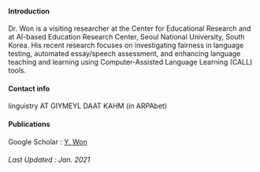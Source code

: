 
#### Introduction 
Dr. Won is a visiting researcher at the Center for Educational Research and at AI-based Education Research Center, Seoul National University, South Korea. His recent research focuses on investigating fairness in language testing, automated essay/speech assessment, and enhancing language teaching and learning using Computer-Assisted Language Learning (CALL) tools.  

#### Contact info  
linguistry AT GIYMEYL DAAT KAHM (in ARPAbet)

#### Publications
Google Scholar : [Y. Won](https://scholar.google.com/citations?user=DPPmVCkAAAAJ&hl=en&authuser=1) 

###### Last Updated : Jan. 2021
